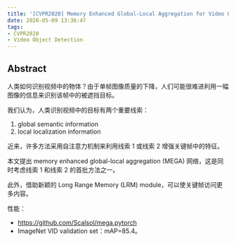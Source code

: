 ```yaml
---
title: '[CVPR2020] Memory Enhanced Global-Local Aggregation for Video Object Detection'
date: 2020-05-09 13:36:47
tags:
- CVPR2020
- Video Object Detection
---
```


## Abstract

人类如何识别视频中的物体？由于单帧图像质量的下降，人们可能很难进利用一幅图像的信息来识别该帧中的被遮挡目标。

我们认为，人类识别视频中的目标有两个重要线索：

1. global semantic information
2. local localization information

近来，许多方法采用自注意力机制来利用线索 1 或线索 2 增强关键帧中的特征。

本文提出 memory enhanced global-local aggregation (MEGA) 网络，这是同时考虑线索 1 和线索 2 的首批方法之一。

此外，借助新颖的 Long Range Memory (LRM) module，可以使关键帧访问更多内容。

性能：

- https://github.com/Scalsol/mega.pytorch
- ImageNet VID validation set：mAP=85.4。
